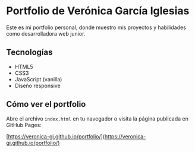 # Portfolio de Verónica García Iglesias

Este es mi portfolio personal, donde muestro mis proyectos y habilidades como desarrolladora web junior.

## Tecnologías

- HTML5
- CSS3
- JavaScript (vanilla)
- Diseño responsive

## Cómo ver el portfolio

Abre el archivo `index.html` en tu navegador o visita la página publicada en GitHub Pages:

[https://veronica-gi.github.io/portfolio/](https://veronica-gi.github.io/portfolio/)


